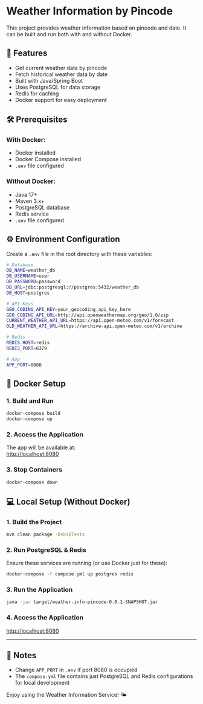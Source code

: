 # Weather Information by Pincode  

This project provides weather information based on pincode and date. It can be built and run both with and without Docker.  

## 🌟 Features  
- Get current weather data by pincode  
- Fetch historical weather data by date  
- Built with Java/Spring Boot  
- Uses PostgreSQL for data storage  
- Redis for caching  
- Docker support for easy deployment  

## 🛠️ Prerequisites  

### With Docker:  
- Docker installed  
- Docker Compose installed  
- `.env` file configured  

### Without Docker:  
- Java 17+  
- Maven 3.x+  
- PostgreSQL database  
- Redis service  
- `.env` file configured  

## ⚙️ Environment Configuration  

Create a `.env` file in the root directory with these variables:  

```bash
# Database
DB_NAME=weather_db
DB_USERNAME=user
DB_PASSWORD=password
DB_URL=jdbc:postgresql://postgres:5432/weather_db
DB_HOST=postgres

# API Keys
GEO_CODING_API_KEY=your_geocoding_api_key_here
GEO_CODING_API_URL=http://api.openweathermap.org/geo/1.0/zip
CURRENT_WEATHER_API_URL=https://api.open-meteo.com/v1/forecast
OLD_WEATHER_API_URL=https://archive-api.open-meteo.com/v1/archive

# Redis
REDIS_HOST=redis
REDIS_PORT=6379

# App
APP_PORT=8080
```

## 🐳 Docker Setup  

### 1. Build and Run  
```bash
docker-compose build
docker-compose up
```

### 2. Access the Application  
The app will be available at:  
[http://localhost:8080](http://localhost:8080)  

### 3. Stop Containers  
```bash
docker-compose down
```

## 💻 Local Setup (Without Docker)  

### 1. Build the Project  
```bash
mvn clean package -DskipTests
```

### 2. Run PostgreSQL & Redis  
Ensure these services are running (or use Docker just for these):  
```bash
docker-compose -f compose.yml up postgres redis
```

### 3. Run the Application  
```bash
java -jar target/weather-info-pincode-0.0.1-SNAPSHOT.jar
```

### 4. Access the Application  
[http://localhost:8080](http://localhost:8080)  

---

## 📌 Notes  
- Change `APP_PORT` in `.env` if port 8080 is occupied  
- The `compose.yml` file contains just PostgreSQL and Redis configurations for local development  

Enjoy using the Weather Information Service! 🌤️